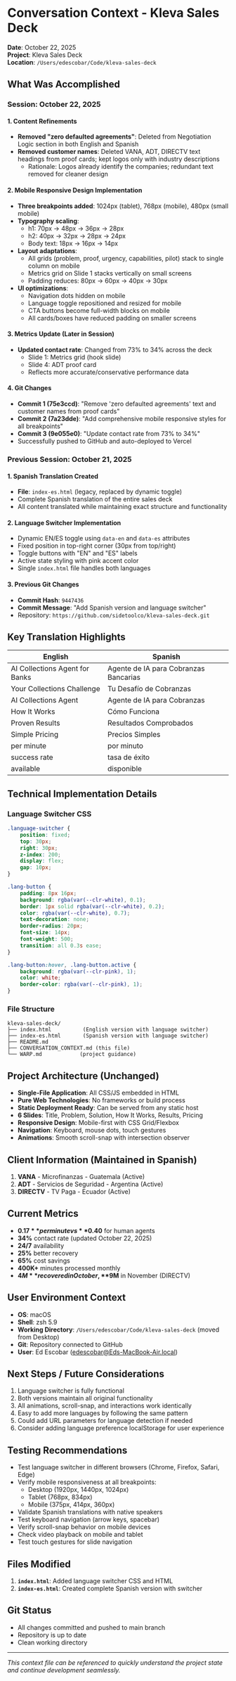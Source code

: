 # Conversation Context - Kleva Sales Deck

**Date**: October 22, 2025  
**Project**: Kleva Sales Deck  
**Location**: `/Users/edescobar/Code/kleva-sales-deck`

## What Was Accomplished

### Session: October 22, 2025

#### 1. Content Refinements
- **Removed "zero defaulted agreements"**: Deleted from Negotiation Logic section in both English and Spanish
- **Removed customer names**: Deleted VANA, ADT, DIRECTV text headings from proof cards; kept logos only with industry descriptions
  - Rationale: Logos already identify the companies; redundant text removed for cleaner design

#### 2. Mobile Responsive Design Implementation
- **Three breakpoints added**: 1024px (tablet), 768px (mobile), 480px (small mobile)
- **Typography scaling**: 
  - h1: 70px → 48px → 36px → 28px
  - h2: 40px → 32px → 28px → 24px
  - Body text: 18px → 16px → 14px
- **Layout adaptations**:
  - All grids (problem, proof, urgency, capabilities, pilot) stack to single column on mobile
  - Metrics grid on Slide 1 stacks vertically on small screens
  - Padding reduces: 80px → 60px → 40px → 30px
- **UI optimizations**:
  - Navigation dots hidden on mobile
  - Language toggle repositioned and resized for mobile
  - CTA buttons become full-width blocks on mobile
  - All cards/boxes have reduced padding on smaller screens

#### 3. Metrics Update (Later in Session)
- **Updated contact rate**: Changed from 73% to 34% across the deck
  - Slide 1: Metrics grid (hook slide)
  - Slide 4: ADT proof card
  - Reflects more accurate/conservative performance data

#### 4. Git Changes
- **Commit 1 (75e3ccd)**: "Remove 'zero defaulted agreements' text and customer names from proof cards"
- **Commit 2 (7a23dde)**: "Add comprehensive mobile responsive styles for all breakpoints"
- **Commit 3 (9e055e0)**: "Update contact rate from 73% to 34%"
- Successfully pushed to GitHub and auto-deployed to Vercel

### Previous Session: October 21, 2025

#### 1. Spanish Translation Created
- **File**: `index-es.html` (legacy, replaced by dynamic toggle)
- Complete Spanish translation of the entire sales deck
- All content translated while maintaining exact structure and functionality

#### 2. Language Switcher Implementation
- Dynamic EN/ES toggle using `data-en` and `data-es` attributes
- Fixed position in top-right corner (30px from top/right)
- Toggle buttons with "EN" and "ES" labels
- Active state styling with pink accent color
- Single `index.html` file handles both languages

#### 3. Previous Git Changes
- **Commit Hash**: `9447436`
- **Commit Message**: "Add Spanish version and language switcher"
- Repository: `https://github.com/sidetoolco/kleva-sales-deck.git`

## Key Translation Highlights

| English | Spanish |
|---------|---------|
| AI Collections Agent for Banks | Agente de IA para Cobranzas Bancarias |
| Your Collections Challenge | Tu Desafío de Cobranzas |
| AI Collections Agent | Agente de IA para Cobranzas |
| How It Works | Cómo Funciona |
| Proven Results | Resultados Comprobados |
| Simple Pricing | Precios Simples |
| per minute | por minuto |
| success rate | tasa de éxito |
| available | disponible |

## Technical Implementation Details

### Language Switcher CSS
```css
.language-switcher {
    position: fixed;
    top: 30px;
    right: 30px;
    z-index: 200;
    display: flex;
    gap: 10px;
}

.lang-button {
    padding: 8px 16px;
    background: rgba(var(--clr-white), 0.1);
    border: 1px solid rgba(var(--clr-white), 0.2);
    color: rgba(var(--clr-white), 0.7);
    text-decoration: none;
    border-radius: 20px;
    font-size: 14px;
    font-weight: 500;
    transition: all 0.3s ease;
}

.lang-button:hover, .lang-button.active {
    background: rgba(var(--clr-pink), 1);
    color: white;
    border-color: rgba(var(--clr-pink), 1);
}
```

### File Structure
```
kleva-sales-deck/
├── index.html          (English version with language switcher)
├── index-es.html       (Spanish version with language switcher)
├── README.md
├── CONVERSATION_CONTEXT.md (this file)
└── WARP.md            (project guidance)
```

## Project Architecture (Unchanged)
- **Single-File Application**: All CSS/JS embedded in HTML
- **Pure Web Technologies**: No frameworks or build process
- **Static Deployment Ready**: Can be served from any static host
- **6 Slides**: Title, Problem, Solution, How It Works, Results, Pricing
- **Responsive Design**: Mobile-first with CSS Grid/Flexbox
- **Navigation**: Keyboard, mouse dots, touch gestures
- **Animations**: Smooth scroll-snap with intersection observer

## Client Information (Maintained in Spanish)
1. **VANA** - Microfinanzas - Guatemala (Active)
2. **ADT** - Servicios de Seguridad - Argentina (Active) 
3. **DIRECTV** - TV Paga - Ecuador (Active)

## Current Metrics
- **$0.17** per minute vs **$0.40** for human agents
- **34%** contact rate (updated October 22, 2025)
- **24/7** availability
- **25%** better recovery
- **65%** cost savings
- **400K+** minutes processed monthly
- **$4M** recovered in October, **$9M** in November (DIRECTV)

## User Environment Context
- **OS**: macOS
- **Shell**: zsh 5.9
- **Working Directory**: `/Users/edescobar/Code/kleva-sales-deck` (moved from Desktop)
- **Git**: Repository connected to GitHub
- **User**: Ed Escobar (edescobar@Eds-MacBook-Air.local)

## Next Steps / Future Considerations
1. Language switcher is fully functional
2. Both versions maintain all original functionality
3. All animations, scroll-snap, and interactions work identically
4. Easy to add more languages by following the same pattern
5. Could add URL parameters for language detection if needed
6. Consider adding language preference localStorage for user experience

## Testing Recommendations
- Test language switcher in different browsers (Chrome, Firefox, Safari, Edge)
- Verify mobile responsiveness at all breakpoints:
  - Desktop (1920px, 1440px, 1024px)
  - Tablet (768px, 834px)
  - Mobile (375px, 414px, 360px)
- Validate Spanish translations with native speakers
- Test keyboard navigation (arrow keys, spacebar)
- Verify scroll-snap behavior on mobile devices
- Check video playback on mobile and tablet
- Test touch gestures for slide navigation

## Files Modified
1. **`index.html`**: Added language switcher CSS and HTML
2. **`index-es.html`**: Created complete Spanish version with switcher

## Git Status
- All changes committed and pushed to main branch
- Repository is up to date
- Clean working directory

---
*This context file can be referenced to quickly understand the project state and continue development seamlessly.*